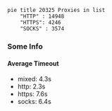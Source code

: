
```mermaid
pie title 20325 Proxies in list
    "HTTP" : 14948
    "HTTPS": 4246
    "SOCKS" : 3574
```

### Some Info
#### Average Timeout

- mixed: 4.3s
- http: 2.3s
- https: 7.6s
- socks: 6.4s